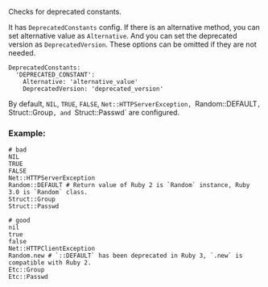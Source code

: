 Checks for deprecated constants.

It has `DeprecatedConstants` config. If there is an alternative method, you can set
alternative value as `Alternative`. And you can set the deprecated version as
`DeprecatedVersion`. These options can be omitted if they are not needed.

    DeprecatedConstants:
      'DEPRECATED_CONSTANT':
        Alternative: 'alternative_value'
        DeprecatedVersion: 'deprecated_version'

By default, `NIL`, `TRUE`, `FALSE`, `Net::HTTPServerException, `Random::DEFAULT`,
`Struct::Group`, and `Struct::Passwd` are configured.

### Example:

    # bad
    NIL
    TRUE
    FALSE
    Net::HTTPServerException
    Random::DEFAULT # Return value of Ruby 2 is `Random` instance, Ruby 3.0 is `Random` class.
    Struct::Group
    Struct::Passwd

    # good
    nil
    true
    false
    Net::HTTPClientException
    Random.new # `::DEFAULT` has been deprecated in Ruby 3, `.new` is compatible with Ruby 2.
    Etc::Group
    Etc::Passwd
